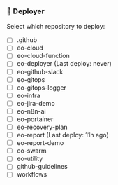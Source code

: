 ### 🦑 Deployer

Select which repository to deploy:

- [ ] .github
- [ ] eo-cloud
- [ ] eo-cloud-function
- [ ] eo-deployer (Last deploy: never)
- [ ] eo-github-slack
- [ ] eo-gitops
- [ ] eo-gitops-logger
- [ ] eo-infra
- [ ] eo-jira-demo
- [ ] eo-n8n-ai
- [ ] eo-portainer
- [ ] eo-recovery-plan
- [ ] eo-report (Last deploy: 11h ago)
- [ ] eo-report-demo
- [ ] eo-swarm
- [ ] eo-utility
- [ ] github-guidelines
- [ ] workflows
